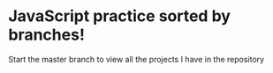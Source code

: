 # JavaScript practice sorted by branches!
Start the master branch to view all the projects I have in the repository
